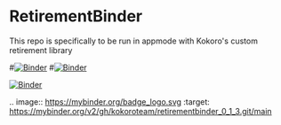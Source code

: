 # RetirementBinder
This repo is specifically to be run in appmode with Kokoro's custom retirement library

#[![Binder](https://mybinder.org/badge.svg)](https://mybinder.org/v2/gh/pstrito/RetirementBinder.git/main?urlpath=%2Fapps%2FRetirementGme.ipynb)
#[![Binder](https://mybinder.org/badge_logo.svg)](https://mybinder.org/v2/gh/kokoroteam/retirementbinder_0_1_3.git/main?urlpath=%2Fapps%2FRetirementGme.ipynb)

[![Binder](https://mybinder.org/badge_logo.svg)](https://mybinder.org/v2/gh/kokoroteam/retirementbinder_0_1_3.git/main?urlpath=apps%2FRetirementGme.ipynb)
 
 .. image:: https://mybinder.org/badge_logo.svg
 :target: https://mybinder.org/v2/gh/kokoroteam/retirementbinder_0_1_3.git/main
 

